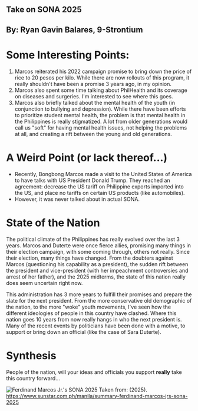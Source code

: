 ## Take on SONA 2025
## By: Ryan Gavin Balares, 9-Strontium

# Some Interesting Points:
1. Marcos reiterated his 2022 campaign promise to bring down the price of rice to 20 pesos per kilo. While there are now rollouts of this program, it really shouldn't have been a promise 3 years ago, in my opinion.
2. Marcos also spent some time talking about PhilHealth and its coverage on diseases and surgeries. I'm interested to see where this goes.
3. Marcos also briefly talked about the mental health of the youth (in conjunction to bullying and depression). While there have been efforts to prioritize student mental health, the problem is that mental health in the Philippines is really stigmatized. A lot from older generations would call us "soft" for having mental health issues, not helping the problems at all, and creating a rift between the young and old generations.

# A Weird Point (or lack thereof...)
- Recently, Bongbong Marcos made a visit to the United States of America to have talks with US President Donald Trump. They reached an agreement: decrease the US tariff on Philippine exports imported into the US, and place no tariffs on certain US products (like automobiles). 
- However, it was never talked about in actual SONA.

# State of the Nation
The political climate of the Philippines has really evolved over the last 3 years. Marcos and Duterte were once fierce allies, promising many things in their election campaign, with some coming through, others not really. Since their election, many things have changed. From the doubters against Marcos (questioning his capability as a president), the sudden rift between the president and vice-president (with her impeachment controversies and arrest of her father), and the 2025 midterms, the state of this nation really does seem uncertain right now.

This administration has 3 more years to fulfill their promises and prepare the slate for the next president. From the more conservative old demographic of the nation, to the more "woke" youth movements, I've seen how the different ideologies of people in this country have clashed. Where this nation goes 10 years from now really hangs in who the next president is. Many of the recent events by politicians have been done with a motive, to support or bring down an official (like the case of Sara Duterte).

# Synthesis
People of the nation, will your ideas and officials you support **really** take this country forward...

![Ferdinand Marcos Jr.'s SONA 2025](sona2025.avif)
Taken from: (2025). https://www.sunstar.com.ph/manila/summary-ferdinand-marcos-jrs-sona-2025

‌